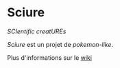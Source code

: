Sciure
======

*SCIentific creatUREs*

*Sciure* est un projet de *pokemon-like*.

Plus d'informations sur le [wiki](../../wiki)
